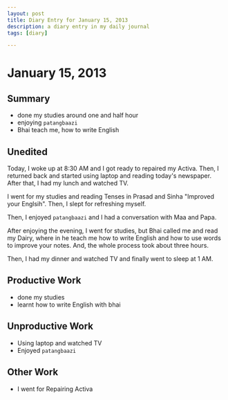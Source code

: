 ```yaml
---
layout: post
title: Diary Entry for January 15, 2013
description: a diary entry in my daily journal
tags: [diary]

---
```



# January 15, 2013

## Summary

* done my studies around one and half hour
* enjoying `patangbaazi`
* Bhai teach me, how to write English

## Unedited

Today, I woke up at 8:30 AM and I got ready to repaired my Activa.
Then, I returned back and started using laptop and reading today's newspaper. After that, I had my lunch and watched TV.

I went for my studies and reading Tenses in Prasad and Sinha "Improved your Englsih". Then, I slept for refreshing myself.

Then, I enjoyed `patangbaazi` and I had a conversation with Maa and Papa.

After enjoying the evening, I went for studies, but Bhai called me and read my Dairy, where in he teach me how to write English and how to use words to improve your notes. And, the whole process took about three hours.

Then, I had my dinner and watched TV and finally went to sleep at 1 AM.

## Productive Work

* done my studies
* learnt how to write English with bhai

## Unproductive Work

* Using laptop and watched TV
* Enjoyed `patangbaazi`

## Other Work

* I went for Repairing Activa
